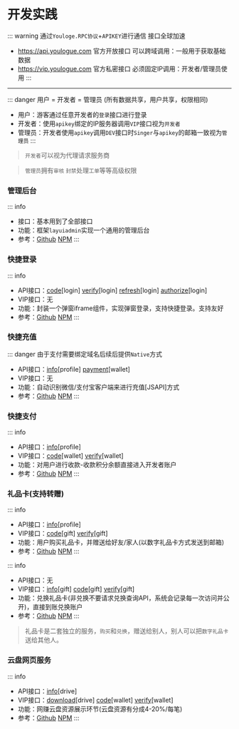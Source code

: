 # 开发实践

::: warning 通过`Youloge.RPC协议`+`APIKEY`进行通信 接口全球加速
- https://api.youlogue.com 官方开放接口 可以跨域调用：一般用于获取基础数据
- https://vip.youlogue.com 官方私密接口 必须固定IP调用：开发者/管理员使用
:::

---

::: danger 用户 = 开发者 = 管理员 (所有数据共享，用户共享，权限相同)
- 用户：游客通过任意开发者的`登录`接口进行登录
- 开发者：使用`apikey`绑定的IP服务器调用`VIP`接口视为`开发者`
- 管理员：开发者使用`apikey`调用`DEV`接口时`Singer`与`apikey`的邮箱一致视为`管理员`
:::

> `开发者`可以视为代理请求服务商

> `管理员`拥有`审核` `封禁`处理`工单`等等高级权限


### 管理后台

::: info <Badge type="info" text="www.youlogue.com" />
- 接口：基本用到了全部接口
- 功能：框架`layuiadmin`实现一个通用的管理后台
- 参考：[Github](https://github.com/youfeed/youloge.sso) [NPM](https://github.com/youfeed/youloge.sso)
:::

### 快捷登录

::: info <Badge type="info" text="open.youloge.com/sso" />
- API接口：[code](./login/code)[login] [verify](./login/verify)[login] [refresh](./login/verify)[login] [authorize](./login/verify)[login]
- VIP接口：无
- 功能：封装一个弹窗iframe组件，实现弹窗登录，支持快捷登录。支持友好
- 参考：[Github](https://github.com/youfeed/youloge.sso) [NPM](https://github.com/youfeed/youloge.sso)
:::

### 快捷充值

::: danger <Badge type="info" text="open.youloge.com/pay" /> 由于支付需要绑定域名后续后提供`Native`方式
- API接口：[info](./login/verify)[profile] [payment](./login/code)[wallet] 
- VIP接口：无
- 功能：自动识别微信/支付宝客户端来进行充值[JSAPI]方式
- 参考：[Github](https://github.com/youfeed/youloge.sso) [NPM](https://github.com/youfeed/youloge.sso)
:::

### 快捷支付

::: info <Badge type="info" text="open.youloge.com/payment" />
- API接口：[info](./login/verify)[profile]
- VIP接口：[code](./login/code)[wallet] [verify](./login/verify)[wallet]
- 功能：对用户进行收款-收款积分余额直接进入开发者账户
- 参考：[Github](https://github.com/youfeed/youloge.sso) [NPM](https://github.com/youfeed/youloge.sso)
:::
### 礼品卡(支持转赠)

::: info <Badge type="info" text="open.youloge.com/gift" />
- API接口：[info](./login/verify)[profile]
- VIP接口：[code](./login/code)[gift] [verify](./login/verify)[gift]
- 功能：用户购买礼品卡，并赠送给好友/家人(以数字礼品卡方式发送到邮箱)
- 参考：[Github](https://github.com/youfeed/youloge.sso) [NPM](https://github.com/youfeed/youloge.sso)
:::

::: info <Badge type="info" text="open.youloge.com/gift" />
- API接口：无
- VIP接口：[info](./login/verify)[gift] [code](./login/code)[gift] [verify](./login/verify)[gift]
- 功能：兑换礼品卡(非兑换不要请求兑换查询API，系统会记录每一次访问并公开)，直接到账兑换账户
- 参考：[Github](https://github.com/youfeed/youloge.sso) [NPM](https://github.com/youfeed/youloge.sso)
:::

> 礼品卡是二套独立的服务，`购买`和`兑换`，赠送给别人，别人可以把`数字礼品卡`送给其他人。


### 云盘网页服务

::: info <Badge type="info" text="youloge.com/drive" />
- API接口：[info](./login/verify)[drive] 
- VIP接口：[download](./login/code)[drive] [code](./login/code)[wallet] [verify](./login/verify)[wallet]
- 功能：网赚云盘资源展示环节(云盘资源有分成4-20%/每笔)
- 参考：[Github](https://github.com/youfeed/youloge.sso) [NPM](https://github.com/youfeed/youloge.sso)
:::


